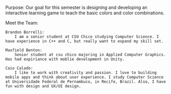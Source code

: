 Purpose: Our goal for this semester is designing and developing an interactive learning game to teach the basic colors and color combinations.

Meet the Team:
        
    Brandon Borrelli:
        I am a senior student at CSU Chico studying Computer Science. I have experience in C++ and C, but really want to expand my skill set. 
	
	Maxfield Benton: 
		Senior student at csu chico majoring in Applied Computer Graphics. Has had expiriance with moblie development in Unity.

	Caio Calado:
        I like to work with creativity and passion. I love to building mobile apps and think about user experience. I study Computer Science at Universidade Federal de Pernambuco, in Recife, Brazil. Also, I have fun with design and UX/UI design.
